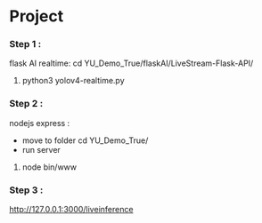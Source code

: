 # Project

### Step 1 :

flask AI realtime:
 cd YU_Demo_True/flaskAI/LiveStream-Flask-API/
 1. python3 yolov4-realtime.py

### Step 2 :

nodejs express :
 - move to folder
 cd YU_Demo_True/
 -  run server
 1. node bin/www

### Step 3 :

http://127.0.0.1:3000/liveinference
